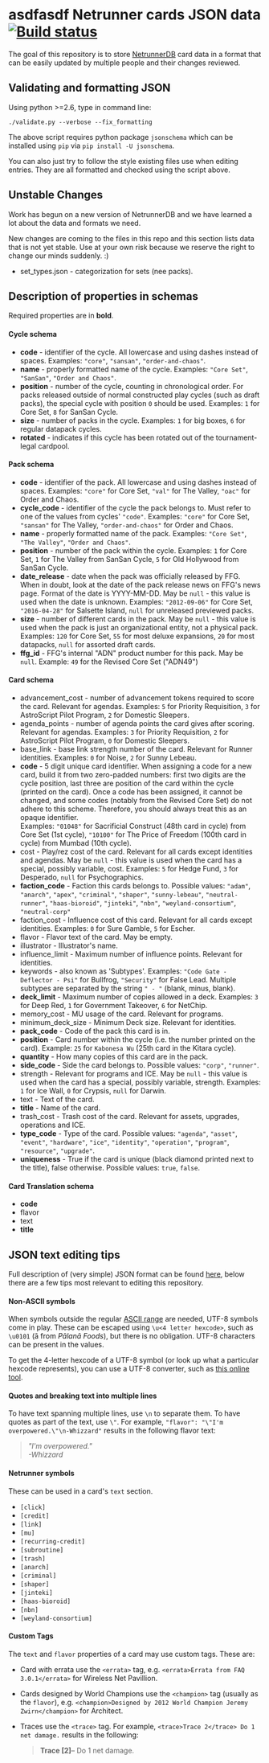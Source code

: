 asdfasdf
Netrunner cards JSON data [![Build status](https://travis-ci.org/Alsciende/netrunner-cards-json.svg?branch=master)](https://travis-ci.org/Alsciende/netrunner-cards-json)
=========

The goal of this repository is to store [NetrunnerDB](http://netrunnerdb.com) card data in a format that can be easily updated by multiple people and their changes reviewed.

## Validating and formatting JSON

Using python >=2.6, type in command line:

```
./validate.py --verbose --fix_formatting
```

The above script requires python package `jsonschema` which can be installed using `pip` via `pip install -U jsonschema`.

You can also just try to follow the style existing files use when editing entries. They are all formatted and checked using the script above.

## Unstable Changes

Work has begun on a new version of NetrunnerDB and we have learned a lot about the data and formats we need.

New changes are coming to the files in this repo and this section lists data that is not yet stable.
Use at your own risk because we reserve the right to change our minds suddenly.  :)

* set_types.json - categorization for sets (nee packs).

## Description of properties in schemas

Required properties are in **bold**.

#### Cycle schema

* **code** - identifier of the cycle. All lowercase and using dashes instead of spaces. Examples: `"core"`, `"sansan"`, `"order-and-chaos"`.
* **name** - properly formatted name of the cycle. Examples: `"Core Set"`, `"SanSan"`, `"Order and Chaos"`.
* **position** - number of the cycle, counting in chronological order. For packs released outside of normal constructed play cycles (such as draft packs), the special cycle with position `0` should be used. Examples: `1` for Core Set, `8` for SanSan Cycle.
* **size** - number of packs in the cycle. Examples: `1` for big boxes, `6` for regular datapack cycles.
* **rotated** - indicates if this cycle has been rotated out of the tournament-legal cardpool.

#### Pack schema

* **code** - identifier of the pack. All lowercase and using dashes instead of spaces. Examples: `"core"` for Core Set, `"val"` for The Valley, `"oac"` for Order and Chaos.
* **cycle_code** - identifier of the cycle the pack belongs to. Must refer to one of the values from cycles' `"code"`. Examples: `"core"` for Core Set, `"sansan"` for The Valley, `"order-and-chaos"` for Order and Chaos.
* **name** - properly formatted name of the pack. Examples: `"Core Set"`, `"The Valley"`, `"Order and Chaos"`.
* **position** - number of the pack within the cycle. Examples: `1` for Core Set, `1` for The Valley from SanSan Cycle, `5` for Old Hollywood from SanSan Cycle.
* **date_release** - date when the pack was officially released by FFG. When in doubt, look at the date of the pack release news on FFG's news page. Format of the date is YYYY-MM-DD. May be `null` - this value is used when the date is unknown. Examples: `"2012-09-06"` for Core Set, `"2016-04-28"` for Salsette Island, `null` for unreleased previewed packs.
* **size** - number of different cards in the pack. May be `null` - this value is used when the pack is just an organizational entity, not a physical pack.  Examples: `120` for Core Set, `55` for most deluxe expansions, `20` for most datapacks, `null` for assorted draft cards.
* **ffg_id** - FFG's internal "ADN" product number for this pack. May be `null`. Example: `49` for the Revised Core Set ("ADN49")

#### Card schema

* advancement_cost - number of advancement tokens required to score the card. Relevant for agendas. Examples: `5` for Priority Requisition, `3` for AstroScript Pilot Program, `2` for Domestic Sleepers.
* agenda_points - number of agenda points the card gives after scoring. Relevant for agendas. Examples: `3` for Priority Requisition, `2` for AstroScript Pilot Program, `0` for Domestic Sleepers.
* base_link - base link strength number of the card. Relevant for Runner identities. Examples: `0` for Noise, `2` for Sunny Lebeau.
* **code** - 5 digit unique card identifier. When assigning a code for a new card, build it from two zero-padded numbers: first two digits are the cycle position, last three are position of the card within the cycle (printed on the card). Once a code has been assigned, it cannot be changed, and some codes (notably from the Revised Core Set) do not adhere to this scheme. Therefore, you should always treat this as an opaque identifier.  
Examples: `"01048"` for Sacrificial Construct (48th card in cycle) from Core Set (1st cycle), `"10100"` for The Price of Freedom (100th card in cycle) from Mumbad (10th cycle).
* cost - Play/rez cost of the card. Relevant for all cards except identities and agendas. May be `null` - this value is used when the card has a special, possibly variable, cost. Examples: `5` for Hedge Fund, `3` for Desperado, `null` for Psychographics.
* **faction_code** - Faction this cards belongs to. Possible values: `"adam"`, `"anarch"`,
`"apex"`, `"criminal"`, `"shaper"`, `"sunny-lebeau"`, `"neutral-runner"`, `"haas-bioroid"`, `"jinteki"`, `"nbn"`, `"weyland-consortium"`, `"neutral-corp"` 
* faction_cost - Influence cost of this card. Relevant for all cards except identities. Examples: `0` for Sure Gamble, `5` for Escher. 
* flavor - Flavor text of the card. May be empty.
* illustrator - Illustrator's name.
* influence_limit - Maximum number of influence points. Relevant for identities.
* keywords - also known as 'Subtypes'. Examples: `"Code Gate - Deflector - Psi"` for Bullfrog, `"Security"` for False Lead. Multiple subtypes are separated by the string `" - "` (blank, minus, blank).
* **deck_limit** - Maximum number of copies allowed in a deck. Examples: `3` for Deep Red, `1` for Government Takeover, `6` for NetChip.
* memory_cost - MU usage of the card. Relevant for programs.
* minimum_deck_size - Minimum Deck size. Relevant for identities.
* **pack_code** - Code of the pack this card is in.
* **position** - Card number within the cycle (i.e. the number printed on the card). Example: `25` for `Kabonesa Wu` (25th card in the Kitara cycle).
* **quantity** - How many copies of this card are in the pack.
* **side_code** - Side the card belongs to. Possible values: `"corp"`, `"runner"`.
* strength - Relevant for programs and ICE. May be `null` - this value is used when the card has a special, possibly variable, strength. Examples: `1` for Ice Wall, `0` for Crypsis, `null` for Darwin.
* text - Text of the card.
* **title** - Name of the card.
* trash_cost - Trash cost of the card. Relevant for assets, upgrades, operations and ICE.
* **type_code** - Type of the card. Possible values: `"agenda"`, `"asset"`, `"event"`, `"hardware"`, `"ice"`, `"identity"`, `"operation"`, `"program"`, `"resource"`, `"upgrade"`.
* **uniqueness** - True if the card is unique (black diamond printed next to the title), false otherwise. Possible values: `true`, `false`.

#### Card Translation schema

* **code**
* flavor
* text
* **title**


## JSON text editing tips

Full description of (very simple) JSON format can be found [here](http://www.json.org/), below there are a few tips most relevant to editing this repository.

#### Non-ASCII symbols

When symbols outside the regular [ASCII range](https://en.wikipedia.org/wiki/ASCII#ASCII_printable_code_chart) are needed, UTF-8 symbols come in play. These can be escaped using `\u<4 letter hexcode>`, such as `\u0101` (ā from *Pālanā Foods*), but there is no obligation. UTF-8 characters can be present in the values.

To get the 4-letter hexcode of a UTF-8 symbol (or look up what a particular hexcode represents), you can use a UTF-8 converter, such as [this online tool](http://www.ltg.ed.ac.uk/~richard/utf-8.cgi).

#### Quotes and breaking text into multiple lines

To have text spanning multiple lines, use `\n` to separate them. To have quotes as part of the text, use `\"`.  For example, `"flavor": "\"I'm overpowered.\"\n-Whizzard"` results in the following flavor text:

> *"I'm overpowered."*  
> *-Whizzard*

#### Netrunner symbols

These can be used in a card's `text` section.

* `[click]`
* `[credit]`
* `[link]`
* `[mu]`
* `[recurring-credit]`
* `[subroutine]`
* `[trash]`
* `[anarch]`
* `[criminal]`
* `[shaper]`
* `[jinteki]`
* `[haas-bioroid]`
* `[nbn]`
* `[weyland-consortium]`


#### Custom Tags ####

The `text` and `flavor` properties of a card may use custom tags. These are:

* Card with errata use the `<errata>` tag, e.g. `<errata>Errata from FAQ 3.0.1</errata>` for Wireless Net Pavillion.
* Cards designed by World Champions use the `<champion>` tag (usually as the `flavor`), e.g. `<champion>Designed by 2012 World Champion Jeremy Zwirn</champion>` for Architect.
* Traces use the `<trace>` tag. For example, `<trace>Trace 2</trace> Do 1 net damage.` results in the following:
 
  > **Trace \[2\]**– Do 1 net damage. 

